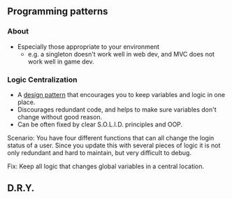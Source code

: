 




## Programming patterns

### About

- Especially those appropriate to your environment
	- e.g. a singleton doesn't work well in web dev, and MVC does not work well in game dev.



### Logic Centralization

- A [design pattern](https://en.wikipedia.org/wiki/Logic_centralization_pattern) that encourages you to keep variables and logic in one place.
- Discourages redundant code, and helps to make sure variables don't change without good reason.
- Can be often fixed by clear S.O.L.I.D. principles and OOP.

Scenario: You have four different functions that can all change the login status of a user. Since you update this with several pieces of logic it is not only redundant and hard to maintain, but very difficult to debug.

Fix: Keep all logic that changes global variables in a central location.



## D.R.Y.
